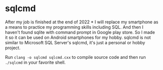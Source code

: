 # sqlcmd

After my job is finished at the end of 2022 * I will replace my smartphone as a means to practice my programming skills including SQL. And then I haven't found sqlite with command prompt in Google play store. So I made it so it can be used on Android smartphones for my hobby. sqlcmd is not similar to Microsoft SQL Server's sqlcmd, it's just a personal or hobby project.

Run `clang -o sqlcmd sqlcmd.cxx` to compile source code and then run `./sqlcmd` in your favorite shell.
